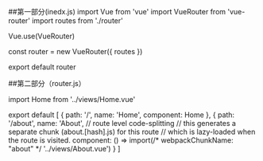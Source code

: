 ##第一部分(inedx.js)
import Vue from 'vue'
import VueRouter from 'vue-router'
import routes from './router'

Vue.use(VueRouter)

const router = new VueRouter({
  routes
})

export default router



##第二部分（router.js）

import Home from '../views/Home.vue'

export default [
  {
    path: '/',
    name: 'Home',
    component: Home
  },
  {
    path: '/about',
    name: 'About',
    // route level code-splitting
    // this generates a separate chunk (about.[hash].js) for this route
    // which is lazy-loaded when the route is visited.
    component: () => import(/* webpackChunkName: "about" */ '../views/About.vue')
  }
]